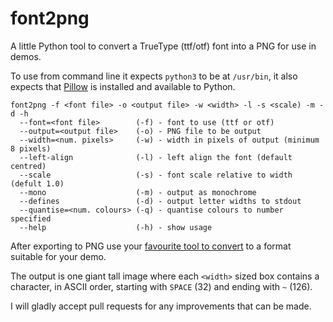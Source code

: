 # font2png
A little Python tool to convert a TrueType (ttf/otf) font into a PNG for use in demos.

To use from command line it expects `python3` to be at `/usr/bin`, it also expects that [Pillow](https://github.com/python-pillow/Pillow) is installed and available to Python.

```
font2png -f <font file> -o <output file> -w <width> -l -s <scale) -m -d -h
  --font=<font file>        (-f) - font to use (ttf or otf)
  --output=<output file>    (-o) - PNG file to be output
  --width=<num. pixels>     (-w) - width in pixels of output (minimum 8 pixels)
  --left-align              (-l) - left align the font (default centred)
  --scale                   (-s) - font scale relative to width (defult 1.0)
  --mono                    (-m) - output as monochrome
  --defines                 (-d) - output letter widths to stdout
  --quantise=<num. colours> (-q) - quantise colours to number specified
  --help                    (-h) - show usage

```

After exporting to PNG use your [favourite tool to convert](http://deadliners.net/ImageTool/index.html) to a format suitable for your demo.

The output is one giant tall image where each `<width>` sized box contains a character, in ASCII order, starting with `SPACE` (32) and ending with `~` (126).

I will gladly accept pull requests for any improvements that can be made.